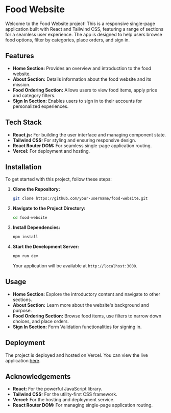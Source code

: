 # Food Website

Welcome to the Food Website project! This is a responsive single-page application built with React and Tailwind CSS, featuring a range of sections for a seamless user experience. The app is designed to help users browse food options, filter by categories, place orders, and sign in.

## Features

- **Home Section:** Provides an overview and introduction to the food website.
- **About Section:** Details information about the food website and its mission.
- **Food Ordering Section:** Allows users to view food items, apply price and category filters.
- **Sign In Section:** Enables users to sign in to their accounts for personalized experiences.

## Tech Stack

- **React.js:** For building the user interface and managing component state.
- **Tailwind CSS:** For styling and ensuring responsive design.
- **React Router DOM:** For seamless single-page application routing.
- **Vercel:** For deployment and hosting.

## Installation

To get started with this project, follow these steps:

1. **Clone the Repository:**

   ```bash
   git clone https://github.com/your-username/food-website.git
   ```

2. **Navigate to the Project Directory:**

   ```bash
   cd food-website
   ```

3. **Install Dependencies:**

   ```bash
   npm install
   ```

4. **Start the Development Server:**

   ```bash
   npm run dev
   ```

   Your application will be available at `http://localhost:3000`.

## Usage

- **Home Section:** Explore the introductory content and navigate to other sections.
- **About Section:** Learn more about the website's background and purpose.
- **Food Ordering Section:** Browse food items, use filters to narrow down choices, and place orders.
- **Sign In Section:** Form Validation functionalities for signing in.

## Deployment

The project is deployed and hosted on Vercel. You can view the live application [here](https://food-website-with-react-js.vercel.app/).

## Acknowledgements

- **React:** For the powerful JavaScript library.
- **Tailwind CSS:** For the utility-first CSS framework.
- **Vercel:** For the hosting and deployment service.
- **React Router DOM:** For managing single-page application routing.
